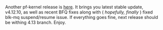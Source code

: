 Another pf-kernel release is [here](https://pf.natalenko.name/sources/4.12/patch-4.12-pf8.xz). It brings you latest stable update, v4.12.10, as well as recent BFQ fixes along with ( _hopefully, finally_ ) fixed blk-mq suspend/resume issue. If everything goes fine, next release should be withing 4.13 branch. Enjoy.
